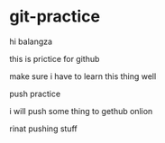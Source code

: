 # git-practice
hi balangza

this is prictice for github

make sure i have to learn this thing well

push practice 

i will push some thing to gethub onlion

rinat pushing stuff
